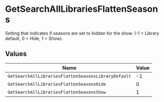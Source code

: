 # GetSearchAllLibrariesFlattenSeasons

Setting that indicates if seasons are set to hidden for the show. (-1 = Library default, 0 = Hide, 1 = Show).



## Values

| Name                                                | Value                                               |
| --------------------------------------------------- | --------------------------------------------------- |
| `GetSearchAllLibrariesFlattenSeasonsLibraryDefault` | -1                                                  |
| `GetSearchAllLibrariesFlattenSeasonsHide`           | 0                                                   |
| `GetSearchAllLibrariesFlattenSeasonsShow`           | 1                                                   |